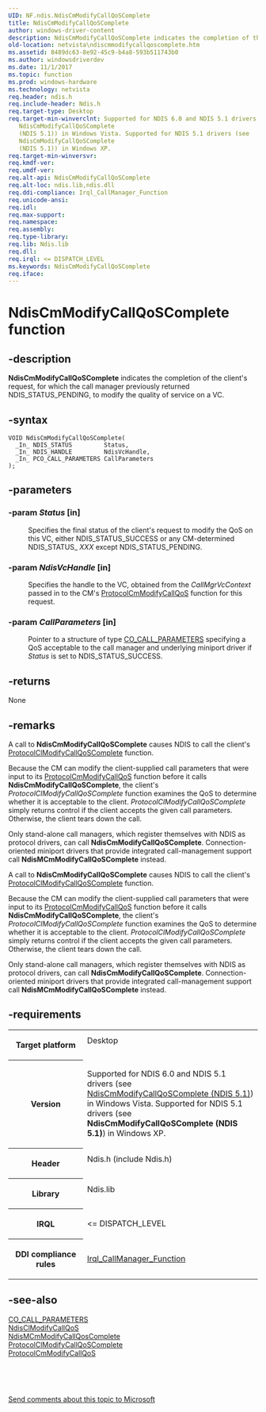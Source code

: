 ```yaml
---
UID: NF.ndis.NdisCmModifyCallQoSComplete
title: NdisCmModifyCallQoSComplete
author: windows-driver-content
description: NdisCmModifyCallQoSComplete indicates the completion of the client's request, for which the call manager previously returned NDIS_STATUS_PENDING, to modify the quality of service on a VC.
old-location: netvista\ndiscmmodifycallqoscomplete.htm
ms.assetid: 8489dc63-8e92-45c9-b4a8-593b511743b0
ms.author: windowsdriverdev
ms.date: 11/1/2017
ms.topic: function
ms.prod: windows-hardware
ms.technology: netvista
req.header: ndis.h
req.include-header: Ndis.h
req.target-type: Desktop
req.target-min-winverclnt: Supported for NDIS 6.0 and NDIS 5.1 drivers (see 
   NdisCmModifyCallQoSComplete
   (NDIS 5.1)) in Windows Vista. Supported for NDIS 5.1 drivers (see 
   NdisCmModifyCallQoSComplete
   (NDIS 5.1)) in Windows XP.
req.target-min-winversvr: 
req.kmdf-ver: 
req.umdf-ver: 
req.alt-api: NdisCmModifyCallQoSComplete
req.alt-loc: ndis.lib,ndis.dll
req.ddi-compliance: Irql_CallManager_Function
req.unicode-ansi: 
req.idl: 
req.max-support: 
req.namespace: 
req.assembly: 
req.type-library: 
req.lib: Ndis.lib
req.dll: 
req.irql: <= DISPATCH_LEVEL
ms.keywords: NdisCmModifyCallQoSComplete
req.iface: 
---
```


# NdisCmModifyCallQoSComplete function



## -description
<p><b>NdisCmModifyCallQoSComplete</b> indicates the completion of the client's request, for which the call
  manager previously returned NDIS_STATUS_PENDING, to modify the quality of service on a VC.</p>


## -syntax

````
VOID NdisCmModifyCallQoSComplete(
  _In_ NDIS_STATUS         Status,
  _In_ NDIS_HANDLE         NdisVcHandle,
  _In_ PCO_CALL_PARAMETERS CallParameters
);
````


## -parameters
<dl>

### -param <i>Status</i> [in]

<dd>
<p>Specifies the final status of the client's request to modify the QoS on this VC, either
     NDIS_STATUS_SUCCESS or any CM-determined NDIS_STATUS_
     <i>XXX</i> except NDIS_STATUS_PENDING.</p>
</dd>

### -param <i>NdisVcHandle</i> [in]

<dd>
<p>Specifies the handle to the VC, obtained from the 
     <i>CallMgrVcContext</i> passed in to the CM's 
     <a href="https://msdn.microsoft.com/24523677-9f5a-4109-8484-95883a4d1bbf">
     ProtocolCmModifyCallQoS</a> function for this request.</p>
</dd>

### -param <i>CallParameters</i> [in]

<dd>
<p>Pointer to a structure of type 
     <a href="https://msdn.microsoft.com/library/windows/hardware/ff545384">CO_CALL_PARAMETERS</a> specifying a QoS
     acceptable to the call manager and underlying miniport driver if 
     <i>Status</i> is set to NDIS_STATUS_SUCCESS.</p>
</dd>
</dl>

## -returns
<p>None</p>

## -remarks
<p>A call to 
    <b>NdisCmModifyCallQoSComplete</b> causes NDIS to call the client's 
    <a href="https://msdn.microsoft.com/0d925862-49af-4579-b877-c9a033e73be0">
    ProtocolClModifyCallQoSComplete</a> function.</p>

<p>Because the CM can modify the client-supplied call parameters that were input to its 
    <a href="https://msdn.microsoft.com/24523677-9f5a-4109-8484-95883a4d1bbf">
    ProtocolCmModifyCallQoS</a> function before it calls 
    <b>NdisCmModifyCallQoSComplete</b>, the client's 
    <i>ProtocolClModifyCallQoSComplete</i> function examines the QoS to determine whether it is acceptable to
    the client. 
    <i>ProtocolClModifyCallQoSComplete</i> simply returns control if the client accepts the given call
    parameters. Otherwise, the client tears down the call.</p>

<p>Only stand-alone call managers, which register themselves with NDIS as protocol drivers, can call 
    <b>NdisCmModifyCallQoSComplete</b>. Connection-oriented miniport drivers that provide integrated
    call-management support call 
    <b>NdisMCmModifyCallQoSComplete</b> instead.</p>

<p>A call to 
    <b>NdisCmModifyCallQoSComplete</b> causes NDIS to call the client's 
    <a href="https://msdn.microsoft.com/0d925862-49af-4579-b877-c9a033e73be0">
    ProtocolClModifyCallQoSComplete</a> function.</p>

<p>Because the CM can modify the client-supplied call parameters that were input to its 
    <a href="https://msdn.microsoft.com/24523677-9f5a-4109-8484-95883a4d1bbf">
    ProtocolCmModifyCallQoS</a> function before it calls 
    <b>NdisCmModifyCallQoSComplete</b>, the client's 
    <i>ProtocolClModifyCallQoSComplete</i> function examines the QoS to determine whether it is acceptable to
    the client. 
    <i>ProtocolClModifyCallQoSComplete</i> simply returns control if the client accepts the given call
    parameters. Otherwise, the client tears down the call.</p>

<p>Only stand-alone call managers, which register themselves with NDIS as protocol drivers, can call 
    <b>NdisCmModifyCallQoSComplete</b>. Connection-oriented miniport drivers that provide integrated
    call-management support call 
    <b>NdisMCmModifyCallQoSComplete</b> instead.</p>

## -requirements
<table>
<tr>
<th width="30%">
<p>Target platform</p>
</th>
<td width="70%">
<dl>
<dt>Desktop</dt>
</dl>
</td>
</tr>
<tr>
<th width="30%">
<p>Version</p>
</th>
<td width="70%">
<p>Supported for NDIS 6.0 and NDIS 5.1 drivers (see 
   <a href="https://msdn.microsoft.com/5479ab9b-c3e9-4bc1-9ce1-bca143c67601">NdisCmModifyCallQoSComplete
   (NDIS 5.1)</a>) in Windows Vista. Supported for NDIS 5.1 drivers (see 
   <b>NdisCmModifyCallQoSComplete
   (NDIS 5.1)</b>) in Windows XP.</p>
</td>
</tr>
<tr>
<th width="30%">
<p>Header</p>
</th>
<td width="70%">
<dl>
<dt>Ndis.h (include Ndis.h)</dt>
</dl>
</td>
</tr>
<tr>
<th width="30%">
<p>Library</p>
</th>
<td width="70%">
<dl>
<dt>Ndis.lib</dt>
</dl>
</td>
</tr>
<tr>
<th width="30%">
<p>IRQL</p>
</th>
<td width="70%">
<p>&lt;= DISPATCH_LEVEL</p>
</td>
</tr>
<tr>
<th width="30%">
<p>DDI compliance rules</p>
</th>
<td width="70%">
<a href="https://msdn.microsoft.com/library/windows/hardware/ff547917">Irql_CallManager_Function</a>
</td>
</tr>
</table>

## -see-also
<dl>
<dt>
<a href="https://msdn.microsoft.com/library/windows/hardware/ff545384">CO_CALL_PARAMETERS</a>
</dt>
<dt>
<a href="https://msdn.microsoft.com/library/windows/hardware/ff561636">NdisClModifyCallQoS</a>
</dt>
<dt>
<a href="https://msdn.microsoft.com/library/windows/hardware/ff563545">NdisMCmModifyCallQosComplete</a>
</dt>
<dt>
<a href="https://msdn.microsoft.com/0d925862-49af-4579-b877-c9a033e73be0">
   ProtocolClModifyCallQoSComplete</a>
</dt>
<dt>
<a href="https://msdn.microsoft.com/24523677-9f5a-4109-8484-95883a4d1bbf">ProtocolCmModifyCallQoS</a>
</dt>
</dl>
<p> </p>
<p> </p>
<p><a href="mailto:wsddocfb@microsoft.com?subject=Documentation%20feedback [netvista\netvista]:%20NdisCmModifyCallQoSComplete function%20 RELEASE:%20(11/1/2017)&amp;body=%0A%0APRIVACY STATEMENT%0A%0AWe use your feedback to improve the documentation. We don't use your email address for any other purpose, and we'll remove your email address from our system after the issue that you're reporting is fixed. While we're working to fix this issue, we might send you an email message to ask for more info. Later, we might also send you an email message to let you know that we've addressed your feedback.%0A%0AFor more info about Microsoft's privacy policy, see http://privacy.microsoft.com/en-us/default.aspx." title="Send comments about this topic to Microsoft">Send comments about this topic to Microsoft</a></p>
